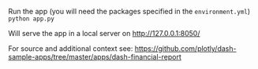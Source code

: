 Run the app (you will need the packages specified in the `environment.yml`)
`python app.py`

Will serve the app in a local server on http://127.0.0.1:8050/

For source and additional context see: https://github.com/plotly/dash-sample-apps/tree/master/apps/dash-financial-report